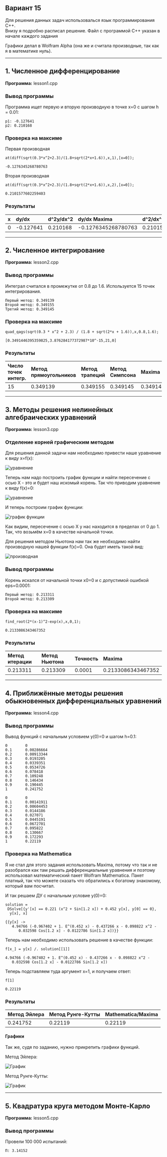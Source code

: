 Вариант 15
-----
Для решения данных задач использовалься язык программирования C++.  
Внизу я подробно расписал решение. Файл с программой C++ указан в начале каждого задания

Графики делал в Wolfram Alpha (она же и считала производные, так как я в математике нуль).

-----
## 1. Численное дифференцирование
**Программа:** lesson1.cpp

### Вывод программы
Программа ищет первую и вторую производную в точке x=0 с шагом h = 0.01:
```
p1: -0.127641
p2: 0.210168
```

### Проверка на максиме
Первая производная
```
at(diff(sqrt(0.3*x^2+2.3)/(1.8+sqrt(2*x+1.6)),x,1),[x=0]);
```
```
-0.1276345268780763
```
Вторая производная
```
at(diff(sqrt(0.3*x^2+2.3)/(1.8+sqrt(2*x+1.6)),x,2),[x=0]);
```
```
0.2101577602259403
```

### Результаты
| x          | dy/dx | d^2y/dx^2 | dy/dx Maxima | d^2/dx^2 Maxima |
| :--------  | :------------- | :------------- | :------------- | :------------- |
| 0          | -0.127641       | 0.210168 | -0.1276345268780763 | 0.2101577602259403 |

-----

## 2. Численное интегрирование
**Программа:** lesson2.cpp

### Вывод программы
Интеграл считался в промежутке от 0.8 до 1.6. Используется 15 точек интегрирования.
```
Первый метод: 0.349139
Второй метод: 0.349155
Третий метод: 0.349145
```
### Проверка на максиме
```
quad_qags(sqrt(0.3 * x^2 + 2.3) / (1.8 + sqrt(2*x + 1.6)),x,0.8,1.6);
```
```
[0.3491446395359825,3.876284177372987*10^-15,21,0]
```

### Результаты
| Число точек интегр. | Метод прямоугольников | Метод трапеций | Метод Симпсона | Maxima             |
| :------------------ | :-------------------- | :------------- | :------------- | :----------------- |
| 15                  | 0.349139              | 0.349155       | 0.349145       | 0.3491446395359825 |

---

## 3. Методы решения нелинейных алгебраических уравнений
**Программа:** lesson3.cpp

### Отделение корней графическим методом

Для решения данной задачи нам необходимо привести наше уравнение к виду x=f(x):  

![уравнение](images/fun2.png)

Теперь нам надо построить график функции и найти пересечение с осью X - это и будет наш искомый корень. Так что приводим уравнение к виду f(x)=0:

![уравнение](images/fun1.png)

И теперь построим график функции:  

![график функции](images/plot.png)

Как видим, пересечение с осью X у нас находится в пределах от 0 до 1. Так, что возьмём x=0 в качестве начальной точки.

Для решения методом Ньютона нам так же необходимо найти производную нашей функции f(x)=0. Она будет иметь такой вид:  

![производная](images/fun3.png)

### Вывод программы
Корень искался от начальной точки x0=0 и с допустимой ошибкой eps=0.0001:
```
Первый метод: 0.213311
Второй метод: 0.213309
```

### Проверка на максиме
```
find_root(2*(x-1)^2-exp(x),x,0,1);
```
```
0.2133086343467352
```

### Результаты
| Метод итерации | Метод Ньютона | Точность | Maxima |
| :-------- | :------- | :-------- | :--------- |
| 0.213311 | 0.213309 | 0.0001 | 0.2133086343467352 |

---

## 4. Приближённые методы решения обыкновенных дифференциальных уравнений
**Программа:** lesson4.cpp

### Вывод программы
Вывод функций с начальным условием y(0)=0 и шагом h=0.1:
```
0        0
0.1      0.00286664
0.2      0.00913344
0.3      0.0193205
0.4      0.0339351
0.5      0.0534726
0.6      0.078418
0.7      0.109248
0.8      0.146434
0.9      0.190445
1        0.241752

0        0
0.1      0.00141911
0.2      0.00604453
0.3      0.0144186
0.4      0.027071
0.5      0.0445191
0.6      0.0672701
0.7      0.095822
0.8      0.130667
0.9      0.172293
1        0.22119
```

### Проверка на Mathematica
Я не стал для этого задания использовать Maxima, потому что так и не разобрался как там решать дифференциальные уравнения и поэтому использовал математический пакет Wolfram Mathematica. Пакет платный, так что можете сказать что обратились к богатому знакомому, который вам посчитал.

И так решаем ДУ с начальным условие y(0)=0:
```
solution =
 DSolve[{y'[x] == 0.221 (x^2 + Sin[1.2 x]) + 0.452 y[x], y[0] == 0},
  y[x], x]
```
```
{{y[x] ->
   4.94766 (-0.967402 + 1. E^(0.452 x) - 0.437266 x - 0.098822 x^2 -
      0.032598 Cos[1.2 x] - 0.0122786 Sin[1.2 x])}}
```
Теперь нам необходимо использовать решение в качестве функции:
```
f[x_] = y[x] /. solution[[1]]
```
```
4.94766 (-0.967402 + 1. E^(0.452 x) - 0.437266 x - 0.098822 x^2 -
   0.032598 Cos[1.2 x] - 0.0122786 Sin[1.2 x])
```
Теперь подставляем туда аргумент x=1, и получаем ответ:
```
f[1]
```
```
0.22119
```

### Результаты
| Метод Эйлера     | Метод Рунге-Кутты     | Mathematica/Maxima |
| :-------------   | :-------------        | :-----------       |
| 0.241752 | 0.22119 | 0.22119           |

#### Графики
Так же, судя по заданию, нужно прикрепить графики функций.

Метод Эйлера:

![График](images/pl1.png)

Метод Рунге-Кутты:

![График](images/pl2.png)

---

## 5. Квадратура круга методом Монте-Карло
**Программа:** lesson5.cpp

### Вывод программы
Провели 100 000 испытаний:
```
П: 3.14152
```
